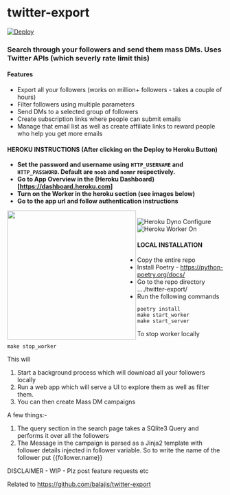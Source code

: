 # twitter-export
[![Deploy](https://www.herokucdn.com/deploy/button.svg)](https://heroku.com/deploy)

### Search through your followers and send them mass DMs. Uses Twitter APIs (which severly rate limit this)

#### Features
- Export all your followers (works on million+ followers - takes a couple of hours)
- Filter followers using multiple parameters
- Send DMs to a selected group of followers
- Create subscription links where people can submit emails
- Manage that email list as well as create affiliate links to reward people who help you get more emails

#### HEROKU INSTRUCTIONS (After clicking on the Deploy to Heroku Button)
- **Set the password and username using `HTTP_USERNAME` and `HTTP_PASSWORD`. Default are `noob` and `nommr` respectively.**
- **Go to App Overview in the (Heroku Dashboard)[https://dashboard.heroku.com]**
- **Turn on the Worker in the heroku section (see images below)**
- **Go to the app url and follow authentication instructions**

<img align="left" height="300" src="https://raw.githubusercontent.com/MohitKumar1991/twitter-export/f/salchemy/docs/heroku_app_overview.png"></img>
<br/>
![Heroku Dyno Configure](https://github.com/MohitKumar1991/twitter-export/blob/f/salchemy/docs/worker_dyno_off.png?raw=true)
![Heroku Worker On](https://github.com/MohitKumar1991/twitter-export/blob/f/salchemy/docs/worker_start.png?raw=true)


#### LOCAL INSTALLATION
- Copy the entire repo
- Install Poetry - https://python-poetry.org/docs/
- Go to the repo directory ..../twitter-export/
- Run the following commands

```shell
poetry install
make start_worker
make start_server
```

To stop worker locally
```
make stop_worker
```

This will 
1. Start a background process which will download all your followers locally
2. Run a web app which will serve a UI to explore them as well as filter them.
3. You can then create Mass DM campaigns

A few things:-
1. The query section in the search page takes a SQlite3 Query and performs it over all the followers
2. The Message in the campaign is parsed as a Jinja2 template with follower details injected in follower variable. So to write the name of the follower put {{follower.name}}

DISCLAIMER - WIP - Plz post feature requests etc

Related to https://github.com/balajis/twitter-export

